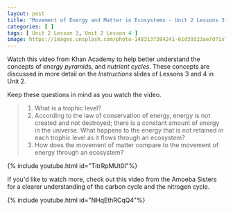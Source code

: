```yaml
---
layout: post
title: "Movement of Energy and Matter in Ecosystems - Unit 2 Lessons 3-4"
categories: [ ]
tags: [ Unit 2 Lesson 3, Unit 2 Lesson 4 ]
image: https://images.unsplash.com/photo-1483137384241-61d39323ae7d?ixlib=rb-1.2.1&ixid=eyJhcHBfaWQiOjEyMDd9&auto=format&fit=crop&w=750&q=80
---
```


Watch this video from Khan Academy to help better understand the concepts of *energy pyramid*s, and *nutrient cycles*. These concepts are discussed in more detail on the *Instructions* slides of Lessons 3 and 4 in Unit 2.

Keep these questions in mind as you watch the video.

> 1. What is a trophic level?
> 2. According to the law of conservation of energy, energy is not created and not destroyed; there is a constant amount of energy in the universe. What happens to the energy that is not retained in each trophic level as it flows through an ecosystem?
> 3. How does the movement of matter compare to the movement of energy through an ecosystem?

{% include youtube.html id="TitrRpMUt0I"%}

If you'd like to watch more, check out this video from the Amoeba Sisters for a clearer understanding of the carbon cycle and the nitrogen cycle.

{% include youtube.html id="NHqEthRCqQ4"%}